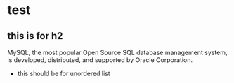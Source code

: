 # test

## this is for h2
MySQL, the most popular Open Source SQL database management system, is developed, distributed, and supported by Oracle Corporation.
* this should be for unordered list

